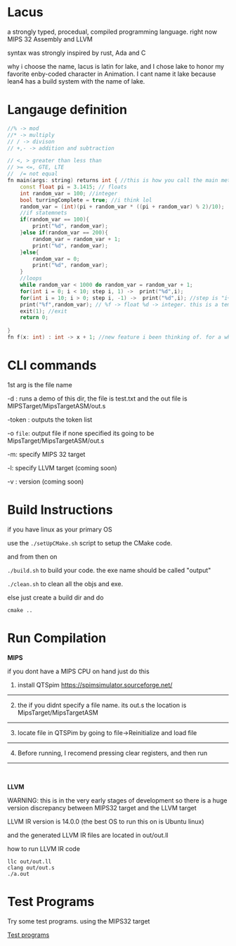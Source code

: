 # Lacus

a strongly typed, procedual, compiled programming language. 
right now MIPS 32 Assembly and LLVM

syntax was strongly inspired by rust, Ada and C

why i choose the name,
lacus is latin for lake, and I chose lake to honor my favorite enby-coded character in Animation. I cant name it lake
because lean4 has a build system with the name of lake. 


# Langauge definition


```C++
//% -> mod
//* -> multiply
// / -> divison
// +,- -> addition and subtraction

// <, > greater than less than
// >= <=, GTE, LTE
//  /= not equal
fn main(args: string) returns int { //this is how you call the main method (this is how you do comments), returns for return
    const float pi = 3.1415; // floats
    int random_var = 100; //integer
    bool turringComplete = true; //i think lol 
    random_var = (int)(pi + random_var * ((pi + random_var) % 2)/10); 
    //if statemnets
    if(random_var == 100){
        print("%d", random_var);
    }else if(random_var == 200){
        random_var = random_var + 1;
        print("%d", random_var);
    }else{
        random_var = 0;
        print("%d", random_var);
    }
    //loops 
    while random_var < 1000 do random_var = random_var + 1;
    for(int i = 0; i < 10; step i, 1) ->  print("%d",i); 
    for(int i = 10; i > 0; step i, -1) ->  print("%d",i); //step is "i++" in C. (step VAR, NUM)
    print("%f",random_var); // %f -> float %d -> integer. this is a temp system until I add something better :3
    exit(1); //exit
    return 0;
    
}
fn f(x: int) : int -> x + 1; //new feature i been thinking of. for a while >:3
```


# CLI commands

1st arg is the file name

-d : runs a demo of this dir, the file is test.txt and the out file is MIPSTarget/MipsTargetASM/out.s

-token : outputs the token list

-o ``file``:  output file if none specified its going to be MipsTarget/MipsTargetASM/out.s

-m: specify MIPS 32 target

-l: specify LLVM target (coming soon)

-v : version (coming soon)

# Build Instructions

if you have linux as your primary OS

use the ``./setUpCMake.sh`` script to setup the CMake code. 

and from then on 

``./build.sh`` to build your code. the exe name should be called "output" 

``./clean.sh`` to clean all the objs and exe.   


else just create a build dir and do 

``cmake ..``


# Run Compilation

<b>MIPS</b>

if you dont have a MIPS CPU on hand just do this

1. install QTSpim
https://spimsimulator.sourceforge.net/

---

2. the if you didnt specify a file name. its out.s the location is MipsTarget/MipsTargetASM
---

3. locate file in QTSPim by going to file->Reinitialize and load file

---

4. Before running, I recomend pressing clear registers, and then run

----
<br>


<b>LLVM</b>

WARNING: this is in the very early stages of development so there is a huge version discrepancy between MIPS32 target and the LLVM target

LLVM IR version is 14.0.0 (the best OS to run this on is Ubuntu linux)

and the generated LLVM IR files are located in out/out.ll

how to run LLVM IR code

```Sh
llc out/out.ll
clang out/out.s
./a.out

```


# Test Programs

Try some test programs. using the MIPS32 target

<a href=https://github.com/TheoW03/Lake/tree/master/TestPrograms>Test programs</a>

